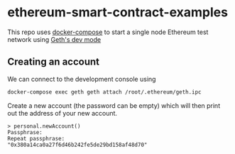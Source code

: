 # ethereum-smart-contract-examples

This repo uses [docker-compose](docker-compose.yaml) to start a single node
Ethereum test network using
[Geth's dev mode](https://geth.ethereum.org/docs/getting-started/dev-mode)

## Creating an account

We can connect to the development console using

```bash
docker-compose exec geth geth attach /root/.ethereum/geth.ipc
```

Create a new account (the password can be empty) which will then print out the
address of your new account.

```
> personal.newAccount()
Passphrase:
Repeat passphrase:
"0x380a14ca0a27f6d46b242fe5de29bd158af48d70"
```
